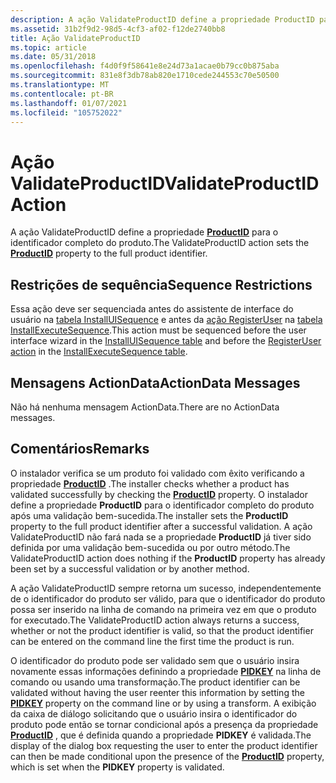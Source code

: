 ```yaml
---
description: A ação ValidateProductID define a propriedade ProductID para o identificador completo do produto.
ms.assetid: 31b2f9d2-98d5-4cf3-af02-f12de2740bb8
title: Ação ValidateProductID
ms.topic: article
ms.date: 05/31/2018
ms.openlocfilehash: f4d0f9f58641e8e24d73a1acae0b79cc0b875aba
ms.sourcegitcommit: 831e8f3db78ab820e1710cede244553c70e50500
ms.translationtype: MT
ms.contentlocale: pt-BR
ms.lasthandoff: 01/07/2021
ms.locfileid: "105752022"
---
```

# <a name="validateproductid-action"></a><span data-ttu-id="22c3a-103">Ação ValidateProductID</span><span class="sxs-lookup"><span data-stu-id="22c3a-103">ValidateProductID Action</span></span>

<span data-ttu-id="22c3a-104">A ação ValidateProductID define a propriedade [**ProductID**](productid.md) para o identificador completo do produto.</span><span class="sxs-lookup"><span data-stu-id="22c3a-104">The ValidateProductID action sets the [**ProductID**](productid.md) property to the full product identifier.</span></span>

## <a name="sequence-restrictions"></a><span data-ttu-id="22c3a-105">Restrições de sequência</span><span class="sxs-lookup"><span data-stu-id="22c3a-105">Sequence Restrictions</span></span>

<span data-ttu-id="22c3a-106">Essa ação deve ser sequenciada antes do assistente de interface do usuário na [tabela InstallUISequence](installuisequence-table.md) e antes da [ação RegisterUser](registeruser-action.md) na [tabela InstallExecuteSequence](installexecutesequence-table.md).</span><span class="sxs-lookup"><span data-stu-id="22c3a-106">This action must be sequenced before the user interface wizard in the [InstallUISequence table](installuisequence-table.md) and before the [RegisterUser action](registeruser-action.md) in the [InstallExecuteSequence table](installexecutesequence-table.md).</span></span>

## <a name="actiondata-messages"></a><span data-ttu-id="22c3a-107">Mensagens ActionData</span><span class="sxs-lookup"><span data-stu-id="22c3a-107">ActionData Messages</span></span>

<span data-ttu-id="22c3a-108">Não há nenhuma mensagem ActionData.</span><span class="sxs-lookup"><span data-stu-id="22c3a-108">There are no ActionData messages.</span></span>

## <a name="remarks"></a><span data-ttu-id="22c3a-109">Comentários</span><span class="sxs-lookup"><span data-stu-id="22c3a-109">Remarks</span></span>

<span data-ttu-id="22c3a-110">O instalador verifica se um produto foi validado com êxito verificando a propriedade [**ProductID**](productid.md) .</span><span class="sxs-lookup"><span data-stu-id="22c3a-110">The installer checks whether a product has validated successfully by checking the [**ProductID**](productid.md) property.</span></span> <span data-ttu-id="22c3a-111">O instalador define a propriedade **ProductID** para o identificador completo do produto após uma validação bem-sucedida.</span><span class="sxs-lookup"><span data-stu-id="22c3a-111">The installer sets the **ProductID** property to the full product identifier after a successful validation.</span></span> <span data-ttu-id="22c3a-112">A ação ValidateProductID não fará nada se a propriedade **ProductID** já tiver sido definida por uma validação bem-sucedida ou por outro método.</span><span class="sxs-lookup"><span data-stu-id="22c3a-112">The ValidateProductID action does nothing if the **ProductID** property has already been set by a successful validation or by another method.</span></span>

<span data-ttu-id="22c3a-113">A ação ValidateProductID sempre retorna um sucesso, independentemente de o identificador do produto ser válido, para que o identificador do produto possa ser inserido na linha de comando na primeira vez em que o produto for executado.</span><span class="sxs-lookup"><span data-stu-id="22c3a-113">The ValidateProductID action always returns a success, whether or not the product identifier is valid, so that the product identifier can be entered on the command line the first time the product is run.</span></span>

<span data-ttu-id="22c3a-114">O identificador do produto pode ser validado sem que o usuário insira novamente essas informações definindo a propriedade [**PIDKEY**](pidkey.md) na linha de comando ou usando uma transformação.</span><span class="sxs-lookup"><span data-stu-id="22c3a-114">The product identifier can be validated without having the user reenter this information by setting the [**PIDKEY**](pidkey.md) property on the command line or by using a transform.</span></span> <span data-ttu-id="22c3a-115">A exibição da caixa de diálogo solicitando que o usuário insira o identificador do produto pode então se tornar condicional após a presença da propriedade [**ProductID**](productid.md) , que é definida quando a propriedade **PIDKEY** é validada.</span><span class="sxs-lookup"><span data-stu-id="22c3a-115">The display of the dialog box requesting the user to enter the product identifier can then be made conditional upon the presence of the [**ProductID**](productid.md) property, which is set when the **PIDKEY** property is validated.</span></span>

 

 



